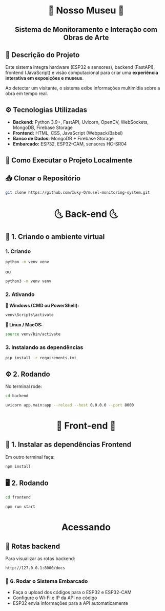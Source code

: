 <h1 align="center">
  <b>🎨 Nosso Museu 🎨</b>
</h1>
<h2 align="center">
  <b>Sistema de Monitoramento e Interação com Obras de Arte</b>
</h2>

## 📌 Descrição do Projeto
Este sistema integra hardware (ESP32 e sensores), backend (FastAPI), frontend (JavaScript) e visão computacional para criar uma **experiência interativa em exposições e museus**. 

Ao detectar um visitante, o sistema exibe informações multimídia sobre a obra em tempo real.

## ⚙️ Tecnologias Utilizadas
- **Backend:** Python 3.9+, FastAPI, Uvicorn, OpenCV, WebSockets, MongoDB, Firebase Storage
- **Frontend:** HTML, CSS, JavaScript (Webpack/Babel)
- **Banco de Dados:** MongoDB + Firebase Storage
- **Embarcado:** ESP32, ESP32-CAM, sensores HC-SR04

## 🚀 Como Executar o Projeto Localmente
## 📥 Clonar o Repositório

```bash
git clone https://github.com/Iuky-O/musel-monitoring-system.git
```

<h1 align="center">
  <b>🌜 Back-end 🌜</b>
</h1>

## 🐍 1. Criando o ambiente virtual

### 1. Criando

```bash
python -m venv venv
```
ou

```bash
python3 -m venv venv
```

### 2. Ativando
 
**🔹 Windows (CMD ou PowerShell):**
```bash
venv\Scripts\activate
```

**🔸 Linux / MacOS:**
```bash
source venv/bin/activate
```

### 3. Instalando as dependências

```bash
pip install -r requirements.txt
```

## ⚙️ 2. Rodando

No terminal rode:
```bash
cd backend
```

```bash
uvicorn app.main:app --reload --host 0.0.0.0 --port 8000
```

<h1 align="center">
  <b>🌟 Front-end 🌟</b>
</h1>

## 🐍 1. Instalar as dependências Frontend

Em outro terminal faça:

```bash
npm install
```

## 🖥️ 2. Rodando

```bash
cd frontend
```

```bash
npm run start
```

<h1 align="center">
  <b>Acessando</b>
</h1>

## 🐍 Rotas backend
Para visualizar as rotas backend:

```bash
http://127.0.0.1:8000/docs
```


### 🤖 6. Rodar o Sistema Embarcado
- Faça o upload dos códigos para o ESP32 e ESP32-CAM
- Configure o Wi-Fi e IP da API no código
- ESP32 envia informações para a API automaticamente



